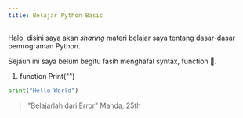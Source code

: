 ```yaml
---
title: Belajar Python Basic
---
```


Halo, disini saya akan *sharing* materi belajar saya tentang dasar-dasar pemrograman Python.

Sejauh ini saya belum begitu fasih menghafal syntax, function 🤣.

1. function Print("")
```python
print("Hello World")
```

> "Belajarlah dari Error" 
>       Manda, 25th